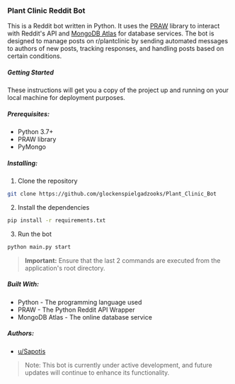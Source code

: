 ### Plant Clinic Reddit Bot

This is a Reddit bot written in Python. It uses the [PRAW](https://praw.readthedocs.io/en/latest/) library to interact with Reddit's API and [MongoDB Atlas](https://www.mongodb.com/atlas/database) for database services. The bot is designed to manage posts on r/plantclinic by sending automated messages to authors of new posts, tracking responses, and handling posts based on certain conditions.

##### Getting Started

These instructions will get you a copy of the project up and running on your local machine for deployment purposes.

##### Prerequisites:

* Python 3.7+
* PRAW library
* PyMongo

##### Installing:

1. Clone the repository
```bash
git clone https://github.com/glockenspielgadzooks/Plant_Clinic_Bot
```

2. Install the dependencies
```bash
pip install -r requirements.txt
```

3. Run the bot  
```bash
python main.py start
```

> __Important:__ Ensure that the last 2 commands are executed from the application's root directory.

##### Built With:

* Python - The programming language used
* PRAW - The Python Reddit API Wrapper
* MongoDB Atlas - The online database service

##### Authors:

* [u/Sapotis](https://www.reddit.com/user/Sapotis)

> Note: This bot is currently under active development, and future updates will continue to enhance its functionality.